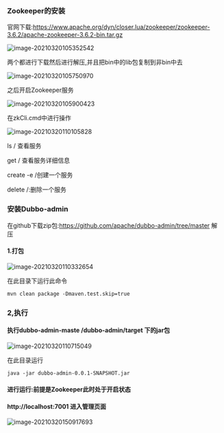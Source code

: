 ### Zookeeper的安装

官网下载:https://www.apache.org/dyn/closer.lua/zookeeper/zookeeper-3.6.2/apache-zookeeper-3.6.2-bin.tar.gz

![image-20210320105352542](C:\Users\Administrator.MACHENI-KA32LTP\AppData\Roaming\Typora\typora-user-images\image-20210320105352542.png)

两个都进行下载然后进行解压,并且把bin中的lib包复制到非bin中去

![image-20210320105750970](C:\Users\Administrator.MACHENI-KA32LTP\AppData\Roaming\Typora\typora-user-images\image-20210320105750970.png)

之后开启Zookeeper服务

![image-20210320105900423](C:\Users\Administrator.MACHENI-KA32LTP\AppData\Roaming\Typora\typora-user-images\image-20210320105900423.png)

在zkCli.cmd中进行操作

![image-20210320110105828](C:\Users\Administrator.MACHENI-KA32LTP\AppData\Roaming\Typora\typora-user-images\image-20210320110105828.png)

ls / 查看服务

get / 查看服务详细信息

create -e /创建一个服务

delete /:删除一个服务





### 安装Dubbo-admin

在github下载zip包:https://github.com/apache/dubbo-admin/tree/master 解压

#### 1.打包

![image-20210320110332654](C:\Users\Administrator.MACHENI-KA32LTP\AppData\Roaming\Typora\typora-user-images\image-20210320110332654.png)

在此目录下运行此命令

```xml
mvn clean package -Dmaven.test.skip=true
```

### 2,执行

#### 执行dubbo-admin-maste /dubbo-admin/target 下的jar包

![image-20210320110715049](C:\Users\Administrator.MACHENI-KA32LTP\AppData\Roaming\Typora\typora-user-images\image-20210320110715049.png)

在此目录运行

```xml
java -jar dubbo-admin-0.0.1-SNAPSHOT.jar
```

#### 进行运行:前提是Zookeeper此时处于开启状态

#### http://localhost:7001 进入管理页面

![image-20210320150917693](C:\Users\Administrator.MACHENI-KA32LTP\AppData\Roaming\Typora\typora-user-images\image-20210320150917693.png)